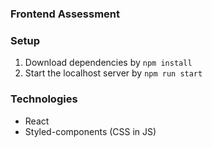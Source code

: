 ### Frontend Assessment

### Setup
1. Download dependencies by ```npm install```
2. Start the localhost server by ```npm run start```

### Technologies
- React
- Styled-components (CSS in JS)
